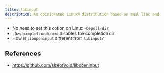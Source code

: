 ```yaml
---
title: libinput
description: An opinionated Linux® distribution based on musl libc and toybox
---
```


- No need to set this option on Linux `-Depoll-dir`
- `-Dzshcompletiondir=no` disables the completion dir
- How is `libopeninput` different from `libinput`?

## References
- https://github.com/sizeofvoid/libopeninput
